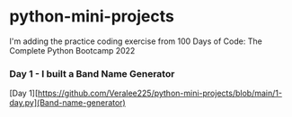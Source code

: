 # python-mini-projects

I'm adding the practice coding exercise from 100 Days of Code: The Complete Python Bootcamp 2022

### Day 1 - I built a Band Name Generator

[Day 1][https://github.com/Veralee225/python-mini-projects/blob/main/1-day.py](Band-name-generator)
